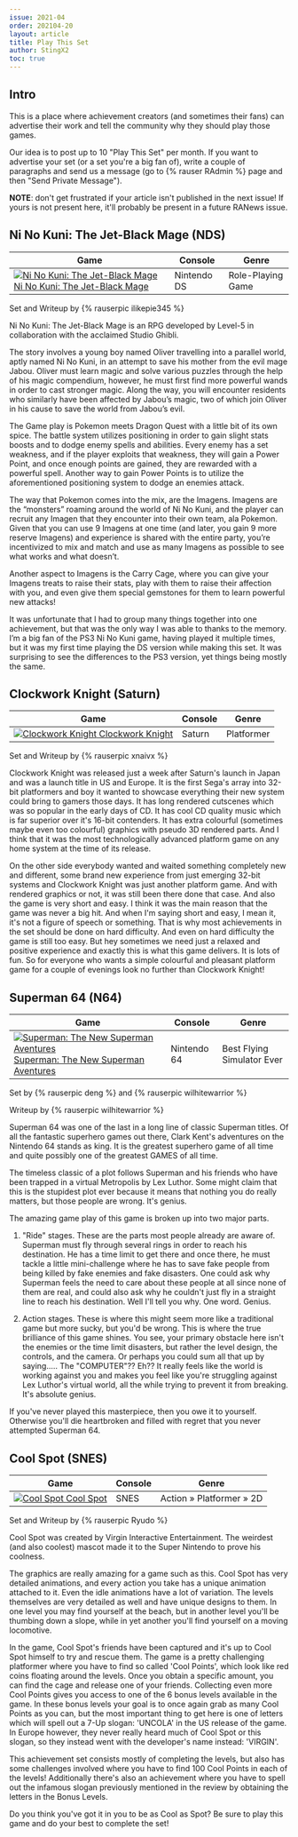 ```yaml
---
issue: 2021-04
order: 202104-20
layout: article
title: Play This Set
author: StingX2
toc: true
---
```


## Intro

This is a place where achievement creators (and sometimes their fans) can advertise their work and tell the community why they should play those games.

Our idea is to post up to 10 "Play This Set" per month. If you want to advertise your set (or a set you're a big fan of), write a couple of paragraphs and send us a message (go to {% rauser RAdmin %} page and then "Send Private Message").

**NOTE**: don't get frustrated if your article isn't published in the next issue! If yours is not present here, it'll probably be present in a future RANews issue.


## Ni No Kuni: The Jet-Black Mage (NDS)

| Game | Console | Genre | 
|------|---------|-------| 
| <a class="gameicon-link" href="https://retroachievements.org/game/3871" target="_blank" rel="noopener"> <img class="gameicon" src="https://retroachievements.org/Images/040509.png" alt="Ni No Kuni: The Jet-Black Mage"> <span>Ni No Kuni: The Jet-Black Mage</span></a> | Nintendo DS | Role-Playing Game |

Set and Writeup by {% rauserpic ilikepie345 %}

Ni No Kuni: The Jet-Black Mage is an RPG developed by Level-5 in collaboration with the acclaimed Studio Ghibli. 

The story involves a young boy named Oliver travelling into a parallel world, aptly named Ni No Kuni, in an attempt to save his mother from the evil mage Jabou. Oliver must learn magic and solve various puzzles through the help of his magic compendium, however, he must first find more powerful wands in order to cast stronger magic. Along the way, you will encounter residents who similarly have been affected by Jabou’s magic, two of which join Oliver in his cause to save the world from Jabou’s evil.

The Game play is Pokemon meets Dragon Quest with a little bit of its own spice. The battle system utilizes positioning in order to gain slight stats boosts and to dodge enemy spells and abilities. Every enemy has a set weakness, and if the player exploits that weakness, they will gain a Power Point, and once enough points are gained, they are rewarded with a powerful spell. Another way to gain Power Points is to utilize the aforementioned positioning system to dodge an enemies attack. 

The way that Pokemon comes into the mix, are the Imagens. Imagens are the “monsters” roaming around the world of Ni No Kuni, and the player can recruit any Imagen that they encounter into their own team, ala Pokemon. Given that you can use 9 Imagens at one time (and later, you gain 9 more reserve Imagens) and experience is shared with the entire party, you’re incentivized to mix and match and use as many Imagens as possible to see what works and what doesn’t. 

Another aspect to Imagens is the Carry Cage, where you can give your Imagens treats to raise their stats, play with them to raise their affection with you, and even give them special gemstones for them to learn powerful new attacks!

It was unfortunate that I had to group many things together into one achievement, but that was the only way I was able to thanks to the memory. I’m a big fan of the PS3 Ni No Kuni game, having played it multiple times, but it was my first time playing the DS version while making this set. It was surprising to see the differences to the PS3 version, yet things being mostly the same. 

## Clockwork Knight (Saturn)

| Game | Console | Genre | 
|------|---------|-------| 
| <a class="gameicon-link" href="https://retroachievements.org/game/14516" target="_blank" rel="noopener"> <img class="gameicon" src="https://retroachievements.org/Images/027395.png" alt="Clockwork Knight"> <span>Clockwork Knight</span></a> | Saturn | Platformer |

Set and Writeup by {% rauserpic xnaivx %}

Clockwork Knight was released just a week after Saturn's launch in Japan and was a launch title in US and Europe. It is the first Sega's array into 32-bit platformers and boy it wanted to showcase everything their new system could bring to gamers those days. It has long rendered cutscenes which was so popular in the early days of CD. It has cool CD quality music which is far superior over it's 16-bit contenders. It has extra colourful (sometimes maybe even too colourful) graphics with pseudo 3D rendered parts. And I think that it was the most technologically advanced platform game on any home system at the time of its release.

On the other side everybody wanted and waited something completely new and different, some brand new experience from just emerging 32-bit systems and Clockwork Knight was just another platform game. And with rendered graphics or not, it was still been there done that case. And also the game is very short and easy. I think it was the main reason that the game was never a big hit. And when I'm saying short and easy, I mean it, it's not a figure of speech or something. That is why most achievements in the set should be done on hard difficulty. And even on hard difficulty the game is still too easy. But hey sometimes we need just a relaxed and positive experience and exactly this is what this game delivers. It is lots of fun. So for everyone who wants a simple colourful and pleasant platform game for a couple of evenings look no further than Clockwork Knight!

## Superman 64 (N64)

| Game | Console | Genre | 
|------|---------|-------| 
| <a class="gameicon-link" href="https://retroachievements.org/game/10310" target="_blank" rel="noopener"> <img class="gameicon" src="https://retroachievements.org/Images/040255.png" alt="Superman: The New Superman Aventures"> <span>Superman: The New Superman Aventures</span></a> | Nintendo 64 | Best Flying Simulator Ever |

Set by {% rauserpic deng %} and {% rauserpic wilhitewarrior %}

Writeup by {% rauserpic wilhitewarrior %}

Superman 64 was one of the last in a long line of classic Superman titles. Of all the fantastic superhero games out there, Clark Kent's adventures on the Nintendo 64 stands as king. It is the greatest superhero game of all time and quite possibly one of the greatest GAMES of all time.

The timeless classic of a plot follows Superman and his friends who have been trapped in a virtual Metropolis by Lex Luthor. Some might claim that this is the stupidest plot ever because it means that nothing you do really matters, but those people are wrong. It's genius.

The amazing game play of this game is broken up into two major parts.

1. "Ride" stages. These are the parts most people already are aware of. Superman must fly through several rings in order to reach his destination. He has a time limit to get there and once there, he must tackle a little mini-challenge where he has to save fake people from being killed by fake enemies and fake disasters. One could ask why Superman feels the need to care about these people at all since none of them are real, and could also ask why he couldn't just fly in a straight line to reach his destination. Well I'll tell you why. One word. Genius.

2. Action stages. These is where this might seem more like a traditional game but more sucky, but you'd be wrong. This is where the true brilliance of this game shines. You see, your primary obstacle here isn't the enemies or the time limit disasters, but rather the level design, the controls, and the camera. Or perhaps you could sum all that up by saying..... The "COMPUTER"?? Eh?? It really feels like the world is working against you and makes you feel like you're struggling against Lex Luthor's virtual world, all the while trying to prevent it from breaking. It's absolute genius.

If you've never played this masterpiece, then you owe it to yourself. Otherwise you'll die heartbroken and filled with regret that you never attempted Superman 64.


## Cool Spot (SNES)

| Game | Console | Genre | 
|------|---------|-------| 
| <a class="gameicon-link" href="https://retroachievements.org/game/864" target="_blank" rel="noopener"> <img class="gameicon" src="https://retroachievements.org/Images/041449.png" alt="Cool Spot"> <span>Cool Spot</span></a> | SNES | Action » Platformer » 2D |

Set and Writeup by {% rauserpic Ryudo %}

Cool Spot was created by Virgin Interactive Entertainment. The weirdest (and also coolest) mascot made it to the Super Nintendo to prove his coolness. 
 
The graphics are really amazing for a game such as this. Cool Spot has very detailed animations, and every action you take has a unique animation attached to it. Even the idle animations have a lot of variation. The levels themselves are very detailed as well and have unique designs to them. In one level you may find yourself at the beach, but in another level you'll be thumbing down a slope, while in yet another you'll find yourself on a moving locomotive. 
 
In the game, Cool Spot's friends have been captured and it's up to Cool Spot himself to try and rescue them. The game is a pretty challenging platformer where you have to find so called 'Cool Points', which look like red coins floating around the levels. Once you obtain a specific amount, you can find the cage and release one of your friends. Collecting even more Cool Points gives you access to one of the 6 bonus levels available in the game. In these bonus levels your goal is to once again grab as many Cool Points as you can, but the most important thing to get here is one of letters which will spell out a 7-Up slogan: 'UNCOLA' in the US release of the game. In Europe however, they never really heard much of Cool Spot or this slogan, so they instead went with the developer's name instead: 'VIRGIN'.
 
This achievement set consists mostly of completing the levels, but also has some challenges involved where you have to find 100 Cool Points in each of the levels! Additionally there's also an achievement where you have to spell out the infamous slogan previously mentioned in the review by obtaining the letters in the Bonus Levels. 
 
Do you think you've got it in you to be as Cool as Spot? Be sure to play this game and do your best to complete the set!


